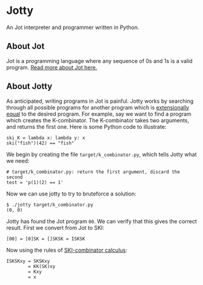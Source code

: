 # Jotty

An Jot interpreter and programmer written in Python.

## About Jot

Jot is a programming language where any sequence of 0s and 1s is a valid program. [Read more about Jot here.](//esolangs.org/wiki/Jot)

## About Jotty

As anticipated, writing programs in Jot is painful. Jotty works by searching through all possible programs for another program which is [extensionally equal](//en.wikipedia.org/wiki/Deductive_lambda_calculus#Intensional_versus_extensional_equality) to the desired program. For example, say we want to find a program which creates the K-combinator. The K-combinator takes two arguments, and returns the first one. Here is some Python code to illustrate:

    ski_K = lambda x: lambda y: x
    ski("fish")(42) == "fish"

We begin by creating the file `target/k_combinator.py`, which tells Jotty what we need:

    # target/k_combinator.py: return the first argument, discard the second
    test = 'p(1)(2) == 1'

Now we can use jotty to try to bruteforce a solution:

    $ ./jotty target/k_combinator.py
    (0, 0)

Jotty has found the Jot program `00`. We can verify that this gives the correct result. First we convert from Jot to SKI:

    [00] = [0]SK = []SKSK = ISKSK

Now using the rules of [SKI-combinator calculus](//en.wikipedia.org/wiki/SKI_combinator_calculus):

    ISKSKxy = SKSKxy
            = KK(SK)xy
            = Kxy
            = x
